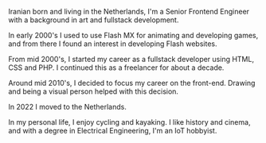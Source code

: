 Iranian born and living in the Netherlands, I'm a Senior Frontend Engineer with a background in art and fullstack development.

In early 2000's I used to use Flash MX for animating and developing games, and from there I found an interest in developing Flash websites.

From mid 2000's, I started my career as a fullstack developer using HTML, CSS and PHP. I continued this as a freelancer for about a decade.

Around mid 2010's, I decided to focus my career on the front-end. Drawing and being a visual person helped with this decision.

In 2022 I moved to the Netherlands.

In my personal life, I enjoy cycling and kayaking. I like history and cinema, and with a degree in Electrical Engineering, I'm an IoT hobbyist.